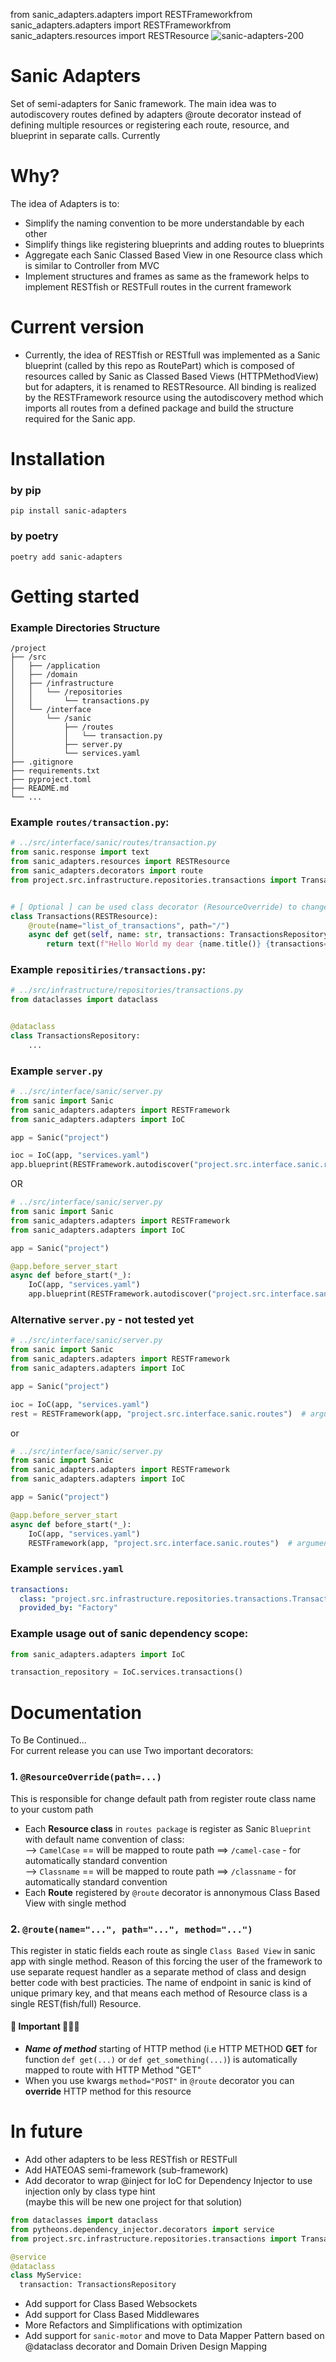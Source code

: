 from sanic_adapters.adapters import RESTFrameworkfrom sanic_adapters.adapters import RESTFrameworkfrom sanic_adapters.resources import RESTResource
![sanic-adapters-200](https://github.com/user-attachments/assets/c68e7b2a-7c69-4056-b5b2-17c5fd92304c)

# Sanic Adapters
Set of semi-adapters for Sanic framework.
The main idea was to autodiscovery routes defined by adapters @route decorator
instead of defining multiple resources or registering each route, resource, and blueprint in separate calls.
Currently 

# Why?
The idea of Adapters is to:
- Simplify the naming convention to be more understandable by each other
- Simplify things like registering blueprints and adding routes to blueprints
- Aggregate each Sanic Classed Based View in one Resource class which is similar to Controller from MVC
- Implement structures and frames as same as the framework helps to implement RESTfish or RESTFull routes in the current framework

# Current version
- Currently, the idea of RESTfish or RESTfull was implemented as a Sanic blueprint (called by this repo as RoutePart)
which is composed of resources called by Sanic as Classed Based Views (HTTPMethodView) but for adapters, it is renamed to RESTResource.
All binding is realized by the RESTFramework resource using the autodiscovery method which imports all routes from a defined package
and build the structure required for the Sanic app.

# Installation
### by pip 

    pip install sanic-adapters

### by poetry

    poetry add sanic-adapters

# Getting started

### Example Directories Structure
```
/project
├── /src
│   ├── /application
│   ├── /domain
│   ├── /infrastructure
│   │   └── /repositories
│   │       └── transactions.py
│   └── /interface
│       └── /sanic
│           ├── /routes
│           │   └── transaction.py
│           ├── server.py
│           └── services.yaml
├── .gitignore
├── requirements.txt
├── pyproject.toml
├── README.md
└── ...
```

### Example `routes/transaction.py`: 
```python
# ../src/interface/sanic/routes/transaction.py
from sanic.response import text
from sanic_adapters.resources import RESTResource
from sanic_adapters.decorators import route
from project.src.infrastructure.repositories.transactions import TransactionsRepository


# [ Optional ] can be used class decorator (ResourceOverride) to change default mapping from Transaction -> /transaction
class Transactions(RESTResource):
    @route(name="list_of_transactions", path="/")
    async def get(self, name: str, transactions: TransactionsRepository):
        return text(f"Hello World my dear {name.title()} {transactions=}")

```
### Example `repositiries/transactions.py`: 
```python
# ../src/infrastructure/repositories/transactions.py
from dataclasses import dataclass


@dataclass
class TransactionsRepository:
    ...

```

### Example `server.py`
```python
# ../src/interface/sanic/server.py
from sanic import Sanic
from sanic_adapters.adapters import RESTFramework
from sanic_adapters.adapters import IoC

app = Sanic("project")

ioc = IoC(app, "services.yaml")
app.blueprint(RESTFramework.autodiscover("project.src.interface.sanic.routes"))  # argument is package path as string

```
OR 

```python
# ../src/interface/sanic/server.py
from sanic import Sanic
from sanic_adapters.adapters import RESTFramework
from sanic_adapters.adapters import IoC

app = Sanic("project")

@app.before_server_start
async def before_start(*_):
    IoC(app, "services.yaml")
    app.blueprint(RESTFramework.autodiscover("project.src.interface.sanic.routes"))  # argument is package path as string

```

### Alternative `server.py` - not tested yet
```python
# ../src/interface/sanic/server.py
from sanic import Sanic
from sanic_adapters.adapters import RESTFramework
from sanic_adapters.adapters import IoC

app = Sanic("project")

ioc = IoC(app, "services.yaml")
rest = RESTFramework(app, "project.src.interface.sanic.routes")  # argument is package path as string

```

or 

```python
# ../src/interface/sanic/server.py
from sanic import Sanic
from sanic_adapters.adapters import RESTFramework
from sanic_adapters.adapters import IoC

app = Sanic("project")

@app.before_server_start
async def before_start(*_):
    IoC(app, "services.yaml")
    RESTFramework(app, "project.src.interface.sanic.routes")  # argument is package path as string

```

### Example `services.yaml`
```yaml
transactions:
  class: "project.src.infrastructure.repositories.transactions.TransactionsRepository"
  provided_by: "Factory"

```

### Example usage out of sanic dependency scope:
```python
from sanic_adapters.adapters import IoC

transaction_repository = IoC.services.transactions()

```

# Documentation
To Be Continued...   
For current release you can use Two important decorators:
### 1. `@ResourceOverride(path=...)`
This is responsible for change default path from register route class name to your custom path   

- Each **Resource class** in `routes package` is register as Sanic `Blueprint` with default name convention of class:  
--> `CamelCase` == will be mapped to route path ==> `/camel-case` - for automatically standard convention  
--> `Classname` == will be mapped to route path ==> `/classname` - for automatically standard convention
- Each **Route** registered by `@route` decorator is annonymous Class Based View with single method 

### 2. `@route(name="...", path="...", method="...")`
This register in static fields each route as single `Class Based View` in sanic app with single method.
Reason of this forcing the user of the framework to use separate request handler as a separate method
of class and design better code with best practicies. The name of endpoint in sanic is kind of unique primary key,
and that means each method of Resource class is a single REST(fish/full) Resource.

#### 🔻 Important 🔻🔻🔻

- **_Name of method_** starting of HTTP method (i.e HTTP METHOD **GET** for function `def get(...)` or
`def get_something(...)`) is automatically mapped to route with HTTP Method "GET"    
- When you use kwargs `method="POST"` in `@route` decorator you can **override** HTTP method for this resource


# In future
- Add other adapters to be less RESTfish or RESTFull
- Add HATEOAS semi-framework (sub-framework) 
- Add decorator to wrap @inject for IoC for Dependency Injector to use injection only by class type hint   
  (maybe this will be new one project for that solution) 

```python
from dataclasses import dataclass
from pytheons.dependency_injector.decorators import service
from project.src.infrastructure.repositories.transactions import TransactionsRepository

@service
@dataclass
class MyService:
  transaction: TransactionsRepository

```  
 
- Add support for Class Based Websockets 
- Add support for Class Based Middlewares
- More Refactors and Simplifications with optimization 
- Add support for `sanic-motor` and move to Data Mapper Pattern based on @dataclass decorator and Domain Driven Design Mapping
